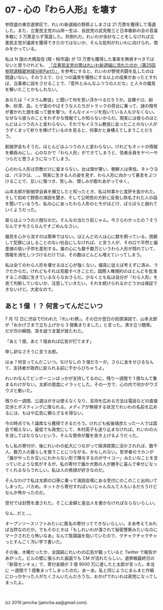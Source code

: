 

# 07 - 心の『わら人形』を壊す

参院選の東京選挙区で、れいわ新選組の野原よしまさは 21 万票を獲得して落選した。また、立憲民主党の山岸一生は、自民党の武見敬三と日本維新の会の音喜多駿に 3 万票足らず落選した。共倒れだ。れいわが余計なことをしなければ立憲民主党が議席を獲得できたのではないか、そんな批判がれいわに向けられ、恨みをかっている。

私は N 国の大橋昌信 (現・柏市議) が 13 万票も獲得した事実を無視すべきではないと思うけれども、 [『立憲民主党の票はれいわ新選組に流れたのか（第25回参院選精密地域分析Part1）』](https://note.mu/miraisyakai/n/n07237a363319) を参考にすると、れいわが野党共闘を乱したのは間違いない。そのうえで、ひとつの議席を犠牲にする以上の成果があったとすれば、当事者に話をさせることで、『意外とみんなふつうの人だな』と人々の偏見を解いたことかもしれない。

あなたは「イスラム教徒」と聞いて何を思い浮かべるだろうか。自爆テロ、紛争、砂漠、血。ヒゲ面のやばそうな人たちがトラックの荷台に乗って、謎の暗号が書かれた旗を振って銃を撃つ。そんなイメージを抱いている人も少なくない。なぜなら彼らのことをわずかな情報でしか知らないからだ。現実には彼らのほとんどはふつうの人と変わらない。それでもイスラム教徒に会ったことのない人がうずくまって祈りを捧げているのを見ると、何事かと身構えてしまうことだろう。

創価学会もそうだ。ほとんどはふつうの人と変わらない。けれどもネットの情報を鵜呑みにし、心のなかで『わら人形』ができてしまうと、信者全員をヤベーやつらだと思うようになってしまう。

心のわら人形は宗教だけに留まらない。女は頭が悪い、朝鮮人は卑怯、ネトウヨは、パヨクは、…。現実に生きる人の姿を見ず、わら人形に向かって暴言をぶつけることで、互いに傷つき、苦しみ、憎しみが膨れあがってゆく。

山本太郎が創価学会員を擁立したと知ったとき、私は何事かと度肝を抜かれた。そして初めて野原の演説を聞き、そして公明党の方針に反発し除名された人の話を聞いているうち、私の心にあったわら人形のヒモがほどけ、ばらばらと崩れていくようだった。

彼らはふつうの人間なのだ。そんなの当たり前じゃん。今さらわかったの？そうなんです今さらなんですごめんなさい。

偏見を心から消すのは簡単ではない。ほとんどの人は心に獣を飼っている。困窮して犯罪にはしることのない社会にしなければ、と言う人が、その口で平然と偏差値の低い子供を差別する。誰の心にも数千数万というわら人形が隠れていて、情報を消化しつづけるだけでは、その数はどんどん増えていってしまう。

私は全てのわら人形を壊せるほど心が強くない。偏見に従えば考えずに済み、ラクだからだ。けれどもそれは克服すべきことだ。国際人権規約のほとんどを批准するこの国に生きているならなおさらだ。少なくとも私は自分が『わら人形』を見て判断していないか、注意していきたい。それを続けられるかどうかは保証できないけど。大変なので。

## あと 1 億 ！？ 何言ってんだこいつ

7 月 12 日に渋谷で行われた『れいわ祭』。その日か翌日の街頭演説で、山本太郎が「おかげさまで立ち上げから 3 億集まりました」と言った。沸き立つ聴衆。だが次の瞬間、耳を疑う言葉が放たれた。

「あと 1 億。あと 1 億あれば広告が打てます」

申し訳なさそうに言う太郎。

はぁ？何言ってんだこいつ。なけなしの 3 億だろーが。さらに金をせびるなんて、支持者が政府に絞られる前に干からびちゃうよ。

れいわなんてビンボーニンばっかが支持してるのに、残り一週間で 1 億なんて集まるわけがない。太郎の態度にイラッとした。その一方で、心の内で何かがウズウズと動いた。

残りの一週間、公選はがきは使えなくなり、支持を広める方法は電話などの直接交渉とポスティングに限られる。メディアが無視する状況でれいわの名前を広めるには、もはや広告に頼らざるを得ない。

今の時点でも 1 議席なら獲得できるだろう。けれども舩後靖彦たった一人では国会で戦えない。最低でも政党にして、木村英子も送り込まなければ。れいわの火を消してはならないという、そんな使命が腹を突き上げるようだった。

もし私の寄付が、後にれいわの拡大につながって経済政策に活かされれば、数千人、数万人の暮らしを救うことにつながる、かもしれない。哲学者のラカンが「誰がやったか互いにわからない形で贈与するのがサイコー」みたいなことを言っていたような気がするが、私の寄付で誰か大勢の人が勝手に喜んで幸せになってくれるならうれしい。私は人の笑顔が好きなのだ。

そんなわけで私は太郎の口車に乗って演説会場にある受付にのこのこと出向いてしまった。バカめ。ネットから寄付すればいいじゃんなんて人もいるだろうけどなんか怖かったのだ。

受付では封筒を渡された。そこに金額と差出人を書かなければならないらしい。

なん…だと…。

オープンソースソフトみたいに匿名の寄付ってできないらしい。まあ考えてみれば当然なのだが。でもそのときは「もしれいわが潰されて秘密警察みたいなのにマークされたら怖いなあ」なんて陰謀論を抱いていたので、クチャクチャクチャっとすんごく汚い字で書いた。

その後、木曜だったか、全国紙にれいわの広告が載っていると Twitter で報告があがった。ビルの壁に張られた画面でも CM が流れたらしい。選挙戦最終日の『新宿センキョ』で、寄付金額が 3 億 9000 万に達したと太郎が言った。本当に 一週間で 1 億集まってしまったのだ。あーあ。私と同じようにまんまと作戦にひっかかった人がたくさんいたんだろうな。おかげでれいわは政党になってしまったよ。

<br>
<br>
(c) 2019 jamcha (jamcha.aa@gmail.com).

